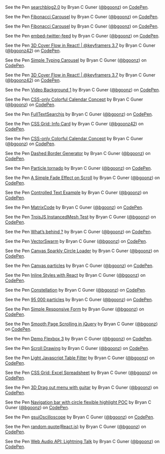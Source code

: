 See the Pen [searchblog2.0](https://codepen.io/bgoonz/pen/LYyBwEp) by Bryan C Guner ([<span class="citation" data-cites="bgoonz">@bgoonz</span>](https://codepen.io/bgoonz)) on [CodePen](https://codepen.io).

  
  
  
See the Pen [Fibonacci Carousel](https://replit.com/@bgoonz/Comments-1#index.html) by Bryan C Guner ([<span class="citation" data-cites="bgoonz">@bgoonz</span>](https://codepen.io/bgoonz)) on [CodePen](https://codepen.io).  
  

  
  
  

  
  

  

See the Pen [Fibonacci Carousel](https://codepen.io/bgoonz/pen/JjNagJo) by Bryan C Guner ([<span class="citation" data-cites="bgoonz">@bgoonz</span>](https://codepen.io/bgoonz)) on [CodePen](https://codepen.io).

  
  
  

See the Pen [embed-twitter-feed](https://codepen.io/bgoonz/pen/poPOqEO) by Bryan C Guner ([<span class="citation" data-cites="bgoonz">@bgoonz</span>](https://codepen.io/bgoonz)) on [CodePen](https://codepen.io).

  
  
  

  
  
  

  
  
  

  
  
  

  
  
  

  
  
  

  
  
  

  
  
  

  
  

  
  
  
  
  
  
  

  

  
  
  
  

See the Pen [3D Cover Flow in React! | <span class="citation" data-cites="keyframers">@keyframers</span> 3.7](https://codepen.io/bgoonz42/pen/RwpeaWr) by Bryan C Guner ([<span class="citation" data-cites="bgoonz42">@bgoonz42</span>](https://codepen.io/bgoonz42)) on [CodePen](https://codepen.io).

  
  
  
  
  

See the Pen [Simple Typing Carousel](https://codepen.io/bgoonz/pen/ExZvGoZ) by Bryan C Guner ([<span class="citation" data-cites="bgoonz">@bgoonz</span>](https://codepen.io/bgoonz)) on [CodePen](https://codepen.io).

  
  
  

See the Pen [3D Cover Flow in React! | <span class="citation" data-cites="keyframers">@keyframers</span> 3.7](https://codepen.io/bgoonz42/pen/RwpeaWr) by Bryan C Guner ([<span class="citation" data-cites="bgoonz42">@bgoonz42</span>](https://codepen.io/bgoonz42)) on [CodePen](https://codepen.io).

  
  
  
  

  
  
  
  

See the Pen [Video Background 1](https://codepen.io/bgoonz/pen/BaRLKBd) by Bryan C Guner ([<span class="citation" data-cites="bgoonz">@bgoonz</span>](https://codepen.io/bgoonz)) on [CodePen](https://codepen.io).

  
  
  
  

  
  
See the Pen [CSS-only Colorful Calendar Concept](https://codepen.io/bgoonz/pen/vYmKQYj) by Bryan C Guner ([<span class="citation" data-cites="bgoonz">@bgoonz</span>](https://codepen.io/bgoonz)) on [CodePen](https://codepen.io).  
  
  
  
  
See the Pen [FullTextSearchjs](https://codepen.io/bgoonz/pen/QWvMWoQ) by Bryan C Guner ([<span class="citation" data-cites="bgoonz">@bgoonz</span>](https://codepen.io/bgoonz)) on [CodePen](https://codepen.io).  
  
  
  
See the Pen [CSS Grid: Info Card](https://codepen.io/bgoonz42/pen/MWmpjmy) by Bryan C Guner ([<span class="citation" data-cites="bgoonz42">@bgoonz42</span>](https://codepen.io/bgoonz42)) on [CodePen](https://codepen.io).  
  
  
  
See the Pen [CSS-only Colorful Calendar Concept](https://codepen.io/bgoonz/pen/vYmKQYj) by Bryan C Guner ([<span class="citation" data-cites="bgoonz">@bgoonz</span>](https://codepen.io/bgoonz)) on [CodePen](https://codepen.io).  
  
  
  
  
See the Pen [Dashed Border Generator](https://codepen.io/bgoonz/pen/wvdgypd) by Bryan C Guner ([<span class="citation" data-cites="bgoonz">@bgoonz</span>](https://codepen.io/bgoonz)) on [CodePen](https://codepen.io).  
  
  
  
See the Pen [Particle tornado](https://codepen.io/bgoonz/pen/VwPwRvr) by Bryan C Guner ([<span class="citation" data-cites="bgoonz">@bgoonz</span>](https://codepen.io/bgoonz)) on [CodePen](https://codepen.io).  
  
  
  
See the Pen [A Simple Fade Effect on Scroll](https://codepen.io/bgoonz/pen/OJWzbRa) by Bryan C Guner ([<span class="citation" data-cites="bgoonz">@bgoonz</span>](https://codepen.io/bgoonz)) on [CodePen](https://codepen.io).  
  
  
  
See the Pen [Controlled Text Example](https://codepen.io/bgoonz/pen/oNZYbjZ) by Bryan C Guner ([<span class="citation" data-cites="bgoonz">@bgoonz</span>](https://codepen.io/bgoonz)) on [CodePen](https://codepen.io).  

  
  
  

See the Pen [MatrixCode](https://codepen.io/bgoonz/pen/KKaKbQX) by Bryan C Guner ([<span class="citation" data-cites="bgoonz">@bgoonz</span>](https://codepen.io/bgoonz)) on [CodePen](https://codepen.io).

  
  
  
  

See the Pen [TroisJS InstancedMesh Test](https://codepen.io/bgoonz/pen/oNBNJMK) by Bryan C Guner ([<span class="citation" data-cites="bgoonz">@bgoonz</span>](https://codepen.io/bgoonz)) on [CodePen](https://codepen.io).

  
  
  
  

See the Pen [What’s behind ?](https://codepen.io/bgoonz/pen/mdRdaQV) by Bryan C Guner ([<span class="citation" data-cites="bgoonz">@bgoonz</span>](https://codepen.io/bgoonz)) on [CodePen](https://codepen.io).

  
  

See the Pen [VectorSwarm](https://codepen.io/bgoonz/pen/BapavbW) by Bryan C Guner ([<span class="citation" data-cites="bgoonz">@bgoonz</span>](https://codepen.io/bgoonz)) on [CodePen](https://codepen.io).

  
  
  
  

See the Pen [Canvas Sparkly Circle Loader](https://codepen.io/bgoonz/pen/ExZxMPN) by Bryan C Guner ([<span class="citation" data-cites="bgoonz">@bgoonz</span>](https://codepen.io/bgoonz)) on [CodePen](https://codepen.io).

  
  
  
  

See the Pen [Canvas particles](https://codepen.io/bgoonz/pen/bGgGZEZ) by Bryan C Guner ([<span class="citation" data-cites="bgoonz">@bgoonz</span>](https://codepen.io/bgoonz)) on [CodePen](https://codepen.io).

  
  
  
  

See the Pen [Inline Styles with React](https://codepen.io/bgoonz/pen/WNRjBoO) by Bryan C Guner ([<span class="citation" data-cites="bgoonz">@bgoonz</span>](https://codepen.io/bgoonz)) on [CodePen](https://codepen.io).

  
  
  
  

See the Pen [Constellation](https://codepen.io/bgoonz/pen/zYNYbqK) by Bryan C Guner ([<span class="citation" data-cites="bgoonz">@bgoonz</span>](https://codepen.io/bgoonz)) on [CodePen](https://codepen.io).

  
  
  
  

See the Pen [95 000 particles](https://codepen.io/bgoonz/pen/PoWoLNy) by Bryan C Guner ([<span class="citation" data-cites="bgoonz">@bgoonz</span>](https://codepen.io/bgoonz)) on [CodePen](https://codepen.io).

  
  
  

See the Pen [Simple Responsive Form](https://codepen.io/chriscoyier/pen/DmnlJ) by Bryan Guner ([<span class="citation" data-cites="bgoonz">@bgoonz</span>](https://codepen.io/chriscoyier)) on [CodePen](https://codepen.io).

  
  
  
See the Pen [Smooth Page Scrolling in jQuery](https://codepen.io/bgoonz/pen/KKamLNy) by Bryan C Guner ([<span class="citation" data-cites="bgoonz">@bgoonz</span>](https://codepen.io/bgoonz)) on [CodePen](https://codepen.io).  
  
  
  
See the Pen [Demo Flexbox 3](https://codepen.io/bgoonz/pen/ZELKNBo) by Bryan C Guner ([<span class="citation" data-cites="bgoonz">@bgoonz</span>](https://codepen.io/bgoonz)) on [CodePen](https://codepen.io).  
  
  
  
See the Pen [Scroll Drawing](https://codepen.io/bgoonz/pen/abpWrBP) by Bryan C Guner ([<span class="citation" data-cites="bgoonz">@bgoonz</span>](https://codepen.io/bgoonz)) on [CodePen](https://codepen.io).  
  
  
  
See the Pen [Light Javascript Table Filter](https://codepen.io/bgoonz/pen/qBRmGqw) by Bryan C Guner ([<span class="citation" data-cites="bgoonz">@bgoonz</span>](https://codepen.io/bgoonz)) on [CodePen](https://codepen.io).  

  
  
  
  
  
  
  
  
  
See the Pen [CSS Grid: Excel Spreadsheet](https://codepen.io/bgoonz/pen/abJYgGX) by Bryan C Guner ([<span class="citation" data-cites="bgoonz">@bgoonz</span>](https://codepen.io/bgoonz)) on [CodePen](https://codepen.io).  
  
  
  
See the Pen [3D Drag out menu with guitar](https://codepen.io/bgoonz/pen/QWpmXxq) by Bryan C Guner ([<span class="citation" data-cites="bgoonz">@bgoonz</span>](https://codepen.io/bgoonz)) on [CodePen](https://codepen.io).  
  
  
  
See the Pen [Navigation bar with circle flexible highlight POC](https://codepen.io/bgoonz/pen/eYvMwKL) by Bryan C Guner ([<span class="citation" data-cites="bgoonz">@bgoonz</span>](https://codepen.io/bgoonz)) on [CodePen](https://codepen.io).  
  
  
  
See the Pen [gsuiOscilloscope](https://codepen.io/bgoonz/pen/eYvrgpe) by Bryan C Guner ([<span class="citation" data-cites="bgoonz">@bgoonz</span>](https://codepen.io/bgoonz)) on [CodePen](https://codepen.io).  
  
  
  
See the Pen [random quote(React.js)](https://codepen.io/bgoonz/pen/ZEeoyKv) by Bryan C Guner ([<span class="citation" data-cites="bgoonz">@bgoonz</span>](https://codepen.io/bgoonz)) on [CodePen](https://codepen.io).  
  
  
  
See the Pen [Web Audio API: Lightning Talk](https://codepen.io/bgoonz/pen/GRWdvNm) by Bryan C Guner ([<span class="citation" data-cites="bgoonz">@bgoonz</span>](https://codepen.io/bgoonz)) on [CodePen](https://codepen.io).  
  
